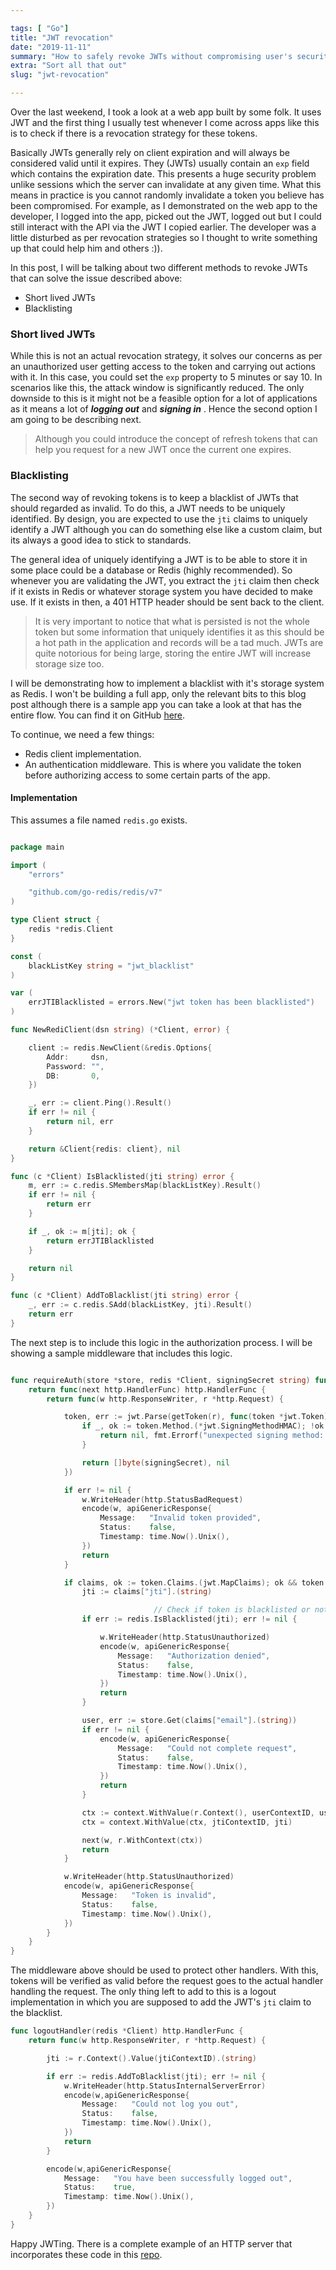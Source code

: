 ```yaml
---

tags: [ "Go"]
title: "JWT revocation"
date: "2019-11-11"
summary: "How to safely revoke JWTs without compromising user's security"
extra: "Sort all that out"
slug: "jwt-revocation"

---
```



Over the last weekend, I took a look at a web app built by some folk. It uses JWT and the first thing I usually test
whenever I come across apps like this is to check if there is a revocation strategy for these tokens.

Basically JWTs generally rely on client expiration and will always be considered valid until it expires.
They (JWTs) usually contain an `exp` field which contains the expiration date. This presents a huge security problem
unlike sessions which the server can invalidate at any given time. What this means in practice is you cannot randomly
invalidate a token you believe has been compromised. For example, as I demonstrated on the web app to the developer,
I logged into the app, picked out the JWT, logged out but I could still interact with the API via the JWT I copied
earlier. The developer was a little disturbed as per revocation strategies so I thought to write something up that
could help him and others :)).

In this post, I will be talking about two different methods to revoke JWTs that can solve the issue described above:

- Short lived JWTs
- Blacklisting

### Short lived JWTs

While this is not an actual revocation strategy, it solves our concerns as per an unauthorized user getting access to
the token and carrying out actions with it. In this case, you could set the `exp` property to 5 minutes or say 10. In
scenarios like this, the attack window is significantly reduced. The only downside to this is it might not be a feasible
option for a lot of applications as it means a lot of ___logging out___ and ___signing in___ .
Hence the second option I am going to be describing next.

> Although you could introduce the concept of refresh tokens that can help you request for a new JWT once the current one
>expires.


### Blacklisting

The second way of revoking tokens is to keep a blacklist of JWTs that should regarded as invalid. To do this, a JWT
needs to be uniquely identified. By design, you are expected to use the `jti` claims to uniquely identify a JWT although
you can do something else like a custom claim, but its always a good idea to stick to standards.

The general idea of uniquely identifying a JWT is to be able to store it in some place could be a database or Redis
(highly recommended). So whenever you are validating the JWT, you extract the `jti` claim then check if it exists in
Redis or whatever storage system you have decided to make use. If it exists in then, a 401 HTTP header should be sent
back to the client.

> It is very important to notice that what is persisted is not the whole token but some information that uniquely
identifies it as this should be a hot path in the application and records will be a tad much. JWTs are quite notorious
for being large, storing the entire JWT will increase storage size too.

I will be demonstrating how to implement a blacklist with it's storage system as Redis. I won't be building a full app,
only the relevant bits to this blog post although there is a sample app you can take a look at that has the entire flow.
You can find it on GitHub [here](https://github.com/adelowo/jwt-revocation).

To continue, we need a few things:
- Redis client implementation.
- An authentication middleware. This is where you validate the token before authorizing access to some certain parts of
the app.

#### Implementation

This assumes a file named `redis.go` exists.

```go

package main

import (
	"errors"

	"github.com/go-redis/redis/v7"
)

type Client struct {
	redis *redis.Client
}

const (
	blackListKey string = "jwt_blacklist"
)

var (
	errJTIBlacklisted = errors.New("jwt token has been blacklisted")
)

func NewRediClient(dsn string) (*Client, error) {

	client := redis.NewClient(&redis.Options{
		Addr:     dsn,
		Password: "",
		DB:       0,
	})

	_, err := client.Ping().Result()
	if err != nil {
		return nil, err
	}

	return &Client{redis: client}, nil
}

func (c *Client) IsBlacklisted(jti string) error {
	m, err := c.redis.SMembersMap(blackListKey).Result()
	if err != nil {
		return err
	}

	if _, ok := m[jti]; ok {
		return errJTIBlacklisted
	}

	return nil
}

func (c *Client) AddToBlacklist(jti string) error {
	_, err := c.redis.SAdd(blackListKey, jti).Result()
	return err
}

```


The next step is to include this logic in the authorization process. I will be showing a sample middleware that includes
this logic.

```go

func requireAuth(store *store, redis *Client, signingSecret string) func(next http.HandlerFunc) http.HandlerFunc {
	return func(next http.HandlerFunc) http.HandlerFunc {
		return func(w http.ResponseWriter, r *http.Request) {

			token, err := jwt.Parse(getToken(r), func(token *jwt.Token) (interface{}, error) {
				if _, ok := token.Method.(*jwt.SigningMethodHMAC); !ok {
					return nil, fmt.Errorf("unexpected signing method: %v", token.Header["alg"])
				}

				return []byte(signingSecret), nil
			})

			if err != nil {
				w.WriteHeader(http.StatusBadRequest)
				encode(w, apiGenericResponse{
					Message:   "Invalid token provided",
					Status:    false,
					Timestamp: time.Now().Unix(),
				})
				return
			}

			if claims, ok := token.Claims.(jwt.MapClaims); ok && token.Valid {
				jti := claims["jti"].(string)

                                // Check if token is blacklisted or not
				if err := redis.IsBlacklisted(jti); err != nil {

					w.WriteHeader(http.StatusUnauthorized)
					encode(w, apiGenericResponse{
						Message:   "Authorization denied",
						Status:    false,
						Timestamp: time.Now().Unix(),
					})
					return
				}

				user, err := store.Get(claims["email"].(string))
				if err != nil {
					encode(w, apiGenericResponse{
						Message:   "Could not complete request",
						Status:    false,
						Timestamp: time.Now().Unix(),
					})
					return
				}

				ctx := context.WithValue(r.Context(), userContextID, user)
				ctx = context.WithValue(ctx, jtiContextID, jti)

				next(w, r.WithContext(ctx))
				return
			}

			w.WriteHeader(http.StatusUnauthorized)
			encode(w, apiGenericResponse{
				Message:   "Token is invalid",
				Status:    false,
				Timestamp: time.Now().Unix(),
			})
		}
	}
}

```


The middleware above should be used to protect other handlers. With this, tokens will be verified as valid before the
request goes to the actual handler handling the request. The only thing left to add to this is a logout implementation
in which you are supposed to add the JWT's `jti` claim to the blacklist.


```go
func logoutHandler(redis *Client) http.HandlerFunc {
	return func(w http.ResponseWriter, r *http.Request) {

		jti := r.Context().Value(jtiContextID).(string)

		if err := redis.AddToBlacklist(jti); err != nil {
			w.WriteHeader(http.StatusInternalServerError)
			encode(w,apiGenericResponse{
				Message:   "Could not log you out",
				Status:    false,
				Timestamp: time.Now().Unix(),
			})
			return
		}

		encode(w,apiGenericResponse{
			Message:   "You have been successfully logged out",
			Status:    true,
			Timestamp: time.Now().Unix(),
		})
	}
}

```


Happy JWTing. There is a complete example of an HTTP server that incorporates these code in this
[repo](https://github.com/adelowo/jwt-revocation).
